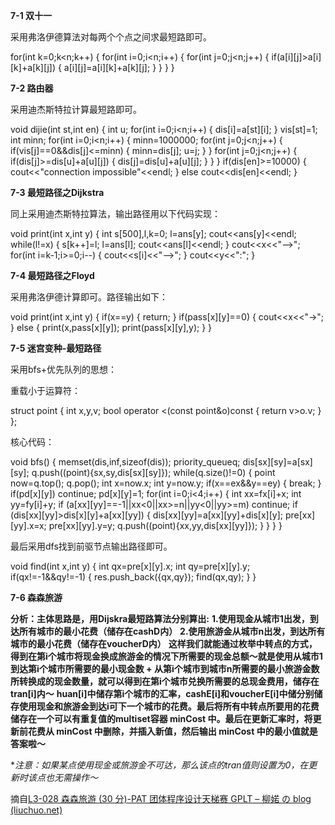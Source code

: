 **7-1 双十一**

采用弗洛伊德算法对每两个个点之间求最短路即可。

for(int k=0;k<n;k++)
		{
			for(int i=0;i<n;i++)
			{
				for(int j=0;j<n;j++)
				{
					if(a[i][j]>a[i][k]+a[k][j])
					{
						a[i][j]=a[i][k]+a[k][j];
					}
				}
			}
		}





**7-2 路由器**

采用迪杰斯特拉计算最短路即可。

void dijie(int st,int en)
{
	int u;
	for(int i=0;i<n;i++)
	{
		dis[i]=a[st][i];
	}
	vis[st]=1;
	int minn;
	for(int i=0;i<n;i++)
	{
		minn=1000000;
		for(int j=0;j<n;j++)
		{
			if(vis[j]==0&&dis[j]<=minn)
			{
				minn=dis[j];
				u=j;
			}
		}
		for(int j=0;j<n;j++)
		{
			if(dis[j]>=dis[u]+a[u][j])
			{
				dis[j]=dis[u]+a[u][j];
			}
		}
	}
	if(dis[en]>=10000)
	{
		cout<<"connection impossible"<<endl;
	}
	else
	cout<<dis[en]<<endl;
}







**7-3 最短路径之Dijkstra**

同上采用迪杰斯特拉算法，输出路径用以下代码实现：

void print(int x,int y)
{
	int s[500],l,k=0;
	l=ans[y];
	cout<<ans[y]<<endl;
	while(l!=x)
	{
		s[k++]=l;
		l=ans[l];
		cout<<ans[l]<<endl;
	}
	cout<<x<<"-->";
	for(int i=k-1;i>=0;i--)
	{
		cout<<s[i]<<"-->";
	}
	cout<<y<<":";
}







**7-4 最短路径之Floyd**

采用弗洛伊德计算即可。路径输出如下：

void print(int x,int y)
{
	if(x==y)
	{
		return;
	}
	if(pass[x][y]==0)
	{
		cout<<x<<"->";
	}
	else
	{
		print(x,pass[x][y]);
		print(pass[x][y],y);
	}
}







**7-5 迷宫变种-最短路径**

采用bfs+优先队列的思想：

重载小于运算符：

struct point
{
	int x,y,v;
	bool operator <(const point&o)const
	{
		return v>o.v;
	}
};

核心代码：

void bfs()
{
	memset(dis,inf,sizeof(dis));
	priority_queue<point>q;
	dis[sx][sy]=a[sx][sy];
	q.push((point){sx,sy,dis[sx][sy]});
	while(q.size()!=0)
	{
		point now=q.top();
		q.pop();
		int x=now.x;
		int y=now.y;
		if(x==ex&&y==ey)
		{
			break;
		}
		if(pd[x][y])
		continue;
		pd[x][y]=1;
		for(int i=0;i<4;i++)
		{
			int xx=fx[i]+x;
			int yy=fy[i]+y;
			if (a[xx][yy]==-1||xx<0||xx>=n||yy<0||yy>=m) 
			continue;
			if (dis[xx][yy]>dis[x][y]+a[xx][yy])
			{
				dis[xx][yy]=a[xx][yy]+dis[x][y];
				pre[xx][yy].x=x;
				pre[xx][yy].y=y;
				q.push((point){xx,yy,dis[xx][yy]});
			}
		}
	}
}

最后采用dfs找到前驱节点输出路径即可。

void find(int x,int y)
{
	int qx=pre[x][y].x;
	int qy=pre[x][y].y;
	if(qx!=-1&&qy!=-1)
	{ 
	 res.push_back({qx,qy});
	 find(qx,qy);
    }
}







**7-6 森森旅游**

**分析：主体思路是，用Dijskra最短路算法分别算出:**
**1.使用现金从城市1出发，到达所有城市的最小花费（储存在cashD内）**
**2.使用旅游金从城市n出发，到达所有城市的最小花费（储存在voucherD内）**
**这样我们就能通过枚举中转点的方式，得到在第i个城市将现金换成旅游金的情况下所需要的现金总额～就是使用从城市1到达第i个城市所需要的最小现金数 + 从第i个城市到城市n所需要的最小旅游金数所转换成的现金数量，就可以得到在第i个城市兑换所需要的总现金费用，储存在tran[i]内～**
**huan[i]中储存第i个城市的汇率，cashE[i]和voucherE[i]中储分别储存使用现金和旅游金到达i可下一个城市的花费。最后将所有中转点所要用的花费储存在一个可以有重复值的multiset容器 minCost 中。最后在更新汇率时，将更新前花费从 minCost 中删除，并插入新值，然后输出 minCost 中的最小值就是答案啦～**

**注意：如果某点使用现金或旅游金不可达，那么该点的tran值则设置为0，在更新时该点也无需操作～*

摘自[L3-028 森森旅游 (30 分)-PAT 团体程序设计天梯赛 GPLT – 柳婼 の blog (liuchuo.net)](https://www.liuchuo.net/archives/8886)

